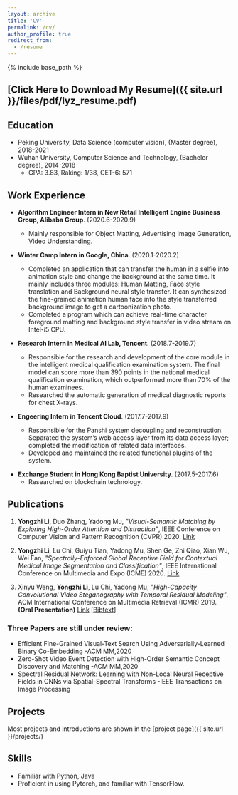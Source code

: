 ```yaml
---
layout: archive
title: 'CV'
permalink: /cv/
author_profile: true
redirect_from:
  - /resume
---
```


{% include base_path %}

## [Click Here to Download My Resume]({{ site.url }}/files/pdf/lyz_resume.pdf)

## Education

- Peking University, Data Science (computer vision), (Master degree), 2018-2021
- Wuhan University, Computer Science and Technology, (Bachelor degree), 2014-2018
  - GPA: 3.83, Raking: 1/38, CET-6: 571

## Work Experience

- **Algorithm Engineer Intern in New Retail Intelligent Engine Business Group, Alibaba Group**. (2020.6-2020.9)

  - Mainly responsible for Object Matting, Advertising Image Generation, Video Understanding.

- **Winter Camp Intern in Google, China**. (2020.1-2020.2)

  - Completed an application that can transfer the human in a selfie into animation style and change the background at the same time. It mainly includes three modules: Human Matting, Face style translation and Background neural style transfer. It can synthesized the fine-grained animation human face into the style transferred background image to get a cartoonization photo.
  - Completed a program which can achieve real-time character foreground matting and background style transfer in video stream on Intel-i5 CPU.

- **Research Intern in Medical AI Lab, Tencent**. (2018.7-2019.7)

  - Responsible for the research and development of the core module in the intelligent medical qualification examination system. The final model can score more than 390 points in the national medical qualification examination, which outperformed more than 70% of the human examinees.
  - Researched the automatic generation of medical diagnostic reports for chest X-rays.

- **Engeering Intern in Tencent Cloud**. (2017.7-2017.9)
  - Responsible for the Panshi system decoupling and reconstruction. Separated the system’s web access layer from its data access layer; completed the modification of related data interfaces.
  - Developed and maintained the related functional plugins of the system.

* **Exchange Student in Hong Kong Baptist University**. (2017.5-2017.6)
  - Researched on blockchain technology.

## Publications

1. **Yongzhi Li**, Duo Zhang, Yadong Mu,
   _"Visual-Semantic Matching by Exploring High-Order Attention and Distraction"_,
   IEEE Conference on Computer Vision and Pattern Recognition (CVPR) 2020. [Link](http://www.muyadong.com/paper/CVPR2020_LYZ.pdf)

2. **Yongzhi Li**, Lu Chi, Guiyu Tian, Yadong Mu, Shen Ge, Zhi Qiao, Xian Wu, Wei Fan,
   _"Spectrally-Enforced Global Receptive Field for Contextual Medical Image Segmentation and Classification"_,
   IEEE International Conference on Multimedia and Expo (ICME) 2020. [Link](http://www.muyadong.com/paper/ICME20_LYZ.pdf)

3. Xinyu Weng, **Yongzhi Li**, Lu Chi, Yadong Mu,
   _"High-Capacity Convolutional Video Steganography with Temporal Residual Modeling"_,
   ACM International Conference on Multimedia Retrieval (ICMR) 2019. **(Oral Presentation)** [Link](http://www.muyadong.com/paper/icmr009-wengA.pdf) [[Bibtext](https://dl.acm.org/doi/abs/10.1145/3323873.3325011)]

### Three Papers are still under review:

- Efficient Fine-Grained Visual-Text Search Using Adversarially-Learned Binary Co-Embedding -ACM MM,2020
- Zero-Shot Video Event Detection with High-Order Semantic Concept Discovery and Matching -ACM MM,2020
- Spectral Residual Network: Learning with Non-Local Neural Receptive Fields in CNNs via Spatial-Spectral Transforms -IEEE Transactions on Image Processing

## Projects

Most projects and introductions are shown in the [project page]({{ site.url }}/projects/)

## Skills

- Familiar with Python, Java
- Proficient in using Pytorch, and familiar with TensorFlow.
